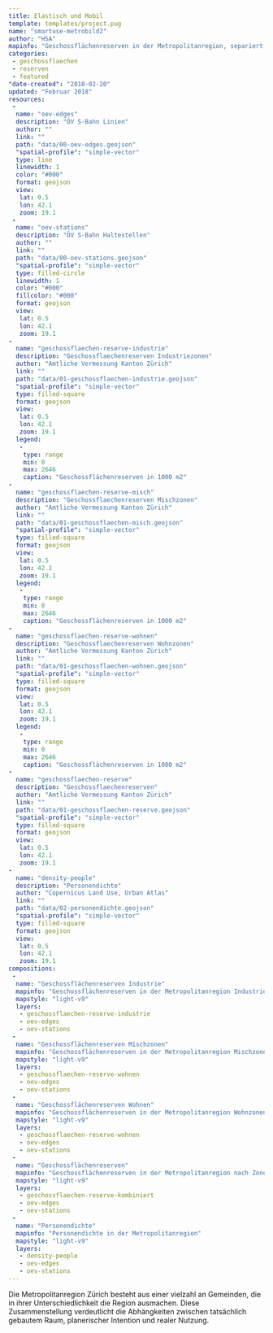 ```yaml
---
title: Elastisch und Mobil
template: templates/project.pug
name: "smartuse-metrobild2"
author: "HSA"
mapinfo: "Geschossflächenreserven in der Metropolitanregion, separiert nach Zonenzugehörigkeit (Wohnen, Industrie und Mischzonen)"
categories:
 - geschossflaechen
 - reserven
 - featured
"date-created": "2018-02-20"
updated: "Februar 2018"
resources:
 -
  name: "oev-edges"
  description: "ÖV S-Bahn Linien"
  author: ""
  link: ""
  path: "data/00-oev-edges.geojson"
  "spatial-profile": "simple-vector"
  type: line
  linewidth: 1
  color: "#000"
  format: geojson
  view:
   lat: 0.5
   lon: 42.1
   zoom: 19.1
 -
  name: "oev-stations"
  description: "ÖV S-Bahn Haltestellen"
  author: ""
  link: ""
  path: "data/00-oev-stations.geojson"
  "spatial-profile": "simple-vector"
  type: filled-circle
  linewidth: 1
  color: "#000"
  fillcolor: "#000"
  format: geojson
  view:
   lat: 0.5
   lon: 42.1
   zoom: 19.1
-
  name: "geschossflaechen-reserve-industrie"
  description: "Geschossflaechenreserven Industriezonen"
  author: "Amtliche Vermessung Kanton Zürich"
  link: ""
  path: "data/01-geschossflaechen-industrie.geojson"
  "spatial-profile": "simple-vector"
  type: filled-square
  format: geojson
  view:
   lat: 0.5
   lon: 42.1
   zoom: 19.1
  legend:
   -
    type: range
    min: 0
    max: 2646
    caption: "Geschossflächenreserven in 1000 m2"
-
  name: "geschossflaechen-reserve-misch"
  description: "Geschossflaechenreserven Mischzonen"
  author: "Amtliche Vermessung Kanton Zürich"
  link: ""
  path: "data/01-geschossflaechen-misch.geojson"
  "spatial-profile": "simple-vector"
  type: filled-square
  format: geojson
  view:
   lat: 0.5
   lon: 42.1
   zoom: 19.1
  legend:
   -
    type: range
    min: 0
    max: 2646
    caption: "Geschossflächenreserven in 1000 m2"
-
  name: "geschossflaechen-reserve-wohnen"
  description: "Geschossflaechenreserven Wohnzonen"
  author: "Amtliche Vermessung Kanton Zürich"
  link: ""
  path: "data/01-geschossflaechen-wohnen.geojson"
  "spatial-profile": "simple-vector"
  type: filled-square
  format: geojson
  view:
   lat: 0.5
   lon: 42.1
   zoom: 19.1
  legend:
   -
    type: range
    min: 0
    max: 2646
    caption: "Geschossflächenreserven in 1000 m2"
-
  name: "geschossflaechen-reserve"
  description: "Geschossflaechenreserven"
  author: "Amtliche Vermessung Kanton Zürich"
  link: ""
  path: "data/01-geschossflaechen-reserve.geojson"
  "spatial-profile": "simple-vector"
  type: filled-square
  format: geojson
  view:
   lat: 0.5
   lon: 42.1
   zoom: 19.1
-
  name: "density-people"
  description: "Personendichte"
  author: "Copernicus Land Use, Urban Atlas"
  link: ""
  path: "data/02-personendichte.geojson"
  "spatial-profile": "simple-vector"
  type: filled-square
  format: geojson
  view:
   lat: 0.5
   lon: 42.1
   zoom: 19.1
compositions:
 -
  name: "Geschossflächenreserven Industrie"
  mapinfo: "Geschossflächenreserven in der Metropolitanregion Industriezonen"
  mapstyle: "light-v9"
  layers:
   - geschossflaechen-reserve-industrie
   - oev-edges
   - oev-stations
 -
  name: "Geschossflächenreserven Mischzonen"
  mapinfo: "Geschossflächenreserven in der Metropolitanregion Mischzonen"
  mapstyle: "light-v9"
  layers:
   - geschossflaechen-reserve-wohnen
   - oev-edges
   - oev-stations
 -
  name: "Geschossflächenreserven Wohnen"
  mapinfo: "Geschossflächenreserven in der Metropolitanregion Wohnzonen"
  mapstyle: "light-v9"
  layers:
   - geschossflaechen-reserve-wohnen
   - oev-edges
   - oev-stations
 -
  name: "Geschossflächenreserven"
  mapinfo: "Geschossflächenreserven in der Metropolitanregion nach Zonenzugehörigkeit"
  mapstyle: "light-v9"
  layers:
   - geschossflaechen-reserve-kombiniert
   - oev-edges
   - oev-stations
 -
  name: "Personendichte"
  mapinfo: "Personendichte in der Metropolitanregion"
  mapstyle: "light-v9"
  layers:
   - density-people
   - oev-edges
   - oev-stations
---
```


Die Metropolitanregion Zürich besteht aus einer vielzahl an Gemeinden, die in ihrer Unterschiedlichkeit die Region ausmachen. Diese Zusammenstellung verdeutlicht die Abhängkeiten zwischen tatsächlich gebautem Raum, planerischer Intention und realer Nutzung.